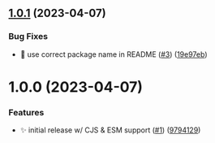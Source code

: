 ## [1.0.1](https://github.com/jimmy-guzman/decompress-response/compare/v1.0.0...v1.0.1) (2023-04-07)


### Bug Fixes

* 🐛 use correct package name in README ([#3](https://github.com/jimmy-guzman/decompress-response/issues/3)) ([19e97eb](https://github.com/jimmy-guzman/decompress-response/commit/19e97ebd43e7f2f8204180f69c8d930eced99f08))

# 1.0.0 (2023-04-07)


### Features

* ✨ initial release w/ CJS & ESM support ([#1](https://github.com/jimmy-guzman/decompress-response/issues/1)) ([9794129](https://github.com/jimmy-guzman/decompress-response/commit/979412978c5ff5f3dd04201723db1fc4584f986a))
